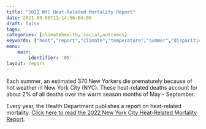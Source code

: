 ```yaml
---
title: "2022 NYC Heat-Related Mortality Report"
date: 2021-09-08T11:14:56-04:00
draft: false
tags: 
categories: [climatehealth, social,outcomes]
keywords: ["heat","report","climate","temperature","summer","disparities","mortality"]
menu:
    main:
        identifier: '05'
layout: report
---
```


Each summer, an estimated 370 New Yorkers die prematurely because of hot weather in New York City (NYC). These heat-related deaths account for about 2% of all deaths over the warm season months of May - September.

Every year, the Health Department publishes a report on heat-related mortality. [Click here to read the 2022 New York City Heat-Related Mortality Report](https://nyccas.cityofnewyork.us/nyccas2022/report/1).